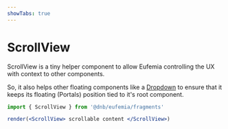 ```yaml
---
showTabs: true
---
```


# ScrollView

ScrollView is a tiny helper component to allow Eufemia controlling the UX with context to other components.

So, it also helps other floating components like a [Dropdown](/uilib/components/dropdown) to ensure that it keeps its floating (Portals) position tied to it's root component.

```jsx
import { ScrollView } from '@dnb/eufemia/fragments'

render(<ScrollView> scrollable content </ScrollView>)
```

